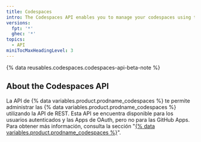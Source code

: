 ```yaml
---
title: Codespaces
intro: The Codespaces API enables you to manage your codespaces using the REST API.
versions:
  fpt: '*'
  ghec: '*'
topics:
  - API
miniTocMaxHeadingLevel: 3
---
```


{% data reusables.codespaces.codespaces-api-beta-note %}

## About the Codespaces API

La API de {% data variables.product.prodname_codespaces %} te permite administrar las {% data variables.product.prodname_codespaces %} utilizando la API de REST. Esta API se encuentra disponible para los usuarios autenticados y las Apps de OAuth, pero no para las GitHub Apps. Para obtener más información, consulta la sección "[{% data variables.product.prodname_codespaces %}](/codespaces)".
